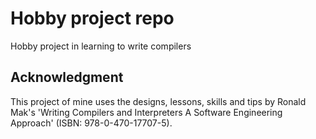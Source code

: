# Hobby project repo
Hobby project in learning to write compilers
## Acknowledgment
This project of mine uses the designs, lessons, skills and tips by Ronald Mak's 'Writing Compilers and Interpreters A Software Engineering Approach' (ISBN: 978-0-470-17707-5).